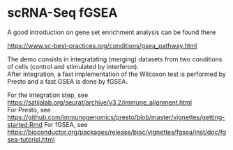 # scRNA-Seq fGSEA  

A good introduction on gene set enrichment analysis can be found there  

https://www.sc-best-practices.org/conditions/gsea_pathway.html  

The demo consists in integratating (merging) datasets from two conditions of cells (control and stimulated by interferon).    
After integration, a fast implementation of the Wilcoxon test is performed by Presto and a fast GSEA is done by fGSEA.

For the integration step, see  https://satijalab.org/seurat/archive/v3.2/immune_alignment.html  
For Presto, see https://github.com/immunogenomics/presto/blob/master/vignettes/getting-started.Rmd
For fGSEA, see  https://bioconductor.org/packages/release/bioc/vignettes/fgsea/inst/doc/fgsea-tutorial.html  
